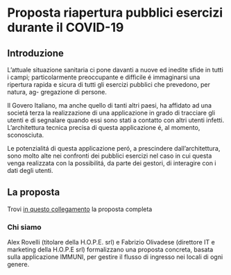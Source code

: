 # Proposta riapertura pubblici esercizi durante il COVID-19

## Introduzione
L’attuale situazione sanitaria ci pone davanti a nuove ed inedite sfide in tutti i campi; particolarmente preoccupante e difficile é immaginarsi una ripertura rapida e sicura di tutti gli esercizi pubblici che prevedono, per natura, ag- gregazione di persone. 

Il Govero Italiano, ma anche quello di tanti altri paesi, ha affidato ad una societá terza la realizzazione di una applicazione in grado di tracciare gli utenti e di segnalare quando essi sono stati a contatto con altri utenti infetti. L’architettura tecnica precisa di questa applicazione é, al momento, sconosciuta.

Le potenzialitá di questa applicazione peró, a prescindere dall’architettura, sono molto alte nei confronti dei pubblici esercizi nel caso in cui questa venga realizzata con la possibilitá, da parte dei gestori, di interagire con i dati degli utenti.

## La proposta
Trovi [in questo collegamento](https://github.com/Fabrolly/Proposta-riapertura-pubblici-esercizi---COVID-19/raw/master/Proposta_riapertura_pubblici_esercizi.pdf) la proposta completa

### Chi siamo
Alex Rovelli (titolare della H.O.P.E. srl) e Fabrizio Olivadese (direttore IT e marketing della H.O.P.E srl) formalizzano una proposta concreta, basata sulla applicazione IMMUNI, per gestire il flusso di ingresso nei locali di ogni genere.


